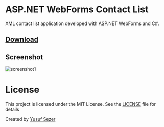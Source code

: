 # ASP.NET WebForms Contact List
XML contact list application developed with ASP.NET WebForms and C#.

## [Download](https://github.com/yusufsefasezer/aspnet-webforms-contact/archive/master.zip)

## Screenshot
![screenshot1](screenshot/screenshot1.png)

# License
This project is licensed under the MIT License. See the [LICENSE](LICENSE) file for details

Created by [Yusuf Sezer](https://www.yusufsezer.com)
